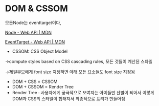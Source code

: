 # DOM & CSSOM

모든Node는 eventtarget이다,

[Node - Web API | MDN](https://developer.mozilla.org/ko/docs/Web/API/Node)

[EventTarget - Web API | MDN](https://developer.mozilla.org/ko/docs/Web/API/EventTarget)

- CSSOM: CSS Object Model

→compute styles based on CSS cascading rules, 모든 것들이 계산된 스타일

→제일부모에게 font size 지정하면 아래 모든 요소들도 font size 지정됨

- DOM + CSS = CSSOM
- DOM + CSSOM = Render Tree
- Render Tree : 사용자에게 궁극적으로 보여지는 아이들만 선별이 되어서 이렇게 DOM과 CSS의 스타일이 합해져서 최종적으로 트리가 만들어짐